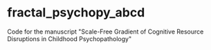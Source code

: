 # fractal_psychopy_abcd
Code for the manuscript "Scale-Free Gradient of Cognitive Resource Disruptions in Childhood Psychopathology"
